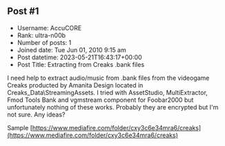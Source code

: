 ## Post #1
- Username: AccuCORE
- Rank: ultra-n00b
- Number of posts: 1
- Joined date: Tue Jun 01, 2010 9:15 am
- Post datetime: 2023-05-21T16:43:17+00:00
- Post Title: Extracting from Creaks .bank files

I need help to extract audio/music from .bank files from the videogame Creaks producted by Amanita Design located in Creaks_Data\StreamingAssets.
I tried with AssetStudio, MultiExtractor, Fmod Tools Bank and vgmstream component for Foobar2000 but unfortunately nothing of these works.
Probably they are encrypted but I'm not sure. Any ideas?

Sample
[https://www.mediafire.com/folder/cxy3c6e34mra6/creaks](https://www.mediafire.com/folder/cxy3c6e34mra6/creaks)
